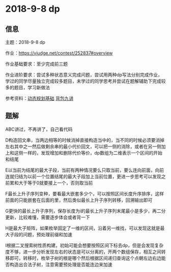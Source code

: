 # 2018-9-8 dp
## 信息
主题：2018-9-8 dp

作业：https://vjudge.net/contest/252837#overview

作业基础要求：至少完成前三题

作业进阶要求：尝试多种状态意义完成问题，尝试用两种dp写法分别完成作业，学过的同学尽量独立完成较多题目，未学过的同学思考并尝试在题解辅助下完成较多的题目，学习新做法

参考资料：[动态规划基础](https://nedchu.github.io/sng-wiki/2018/09/08/dp/) [背包九讲](http://vdisk.weibo.com/s/zmfTPG2vgAcNV)
## 题解
ABC讲过，不再讲了，自己看代码

D构造回文串，当两边相等的时候消掉直接构造当中的，当不同的时候必须要消掉左右其中之一然后做剩余串的最小代价回文，可以把一侧的消除，或者在另一侧加上和这侧一样的，发现增加和删除代价等价，dp数组为二维表示一个区间的开始和结尾

E以当前为结尾的最大子段，当前有两种情况要么只取当前，要么连向前面，向前连就归结为以前一个位置结尾的最大子段加上当前位置，更进一步思考可以发现之前累和大于等于0就要接上一个，否则取当前

F最长上升子序列变种，要看最大嵌套多少个，可以按照区间长度升序排序，这样前面的只能嵌套在后面的里，然后类似最长上升子序列转移，回溯输出即可

G更快的最长上升子序列，保存长度为i的最长上升子序列末尾最小是多少，再二分更新，比较难懂，需要逐步体会或者背一下

H是最大子矩阵，如果枚举固定了一维的区间，沿着另一维找，可以发现这就是最大子段的问题，预处理前缀和加速

I根据二叉搜索树性质构建，初始可能会想要按照区间下标去dp，但是会发现复杂度不够，进一步分析发现左右的状态是可以分离的，开两个数组保存，相互之间转移即可，转移时，枚举子树的根是哪个然后根据区间递归查询这个点朝左边右边能否构造出合法子树，注意需要预处理是否能连边来加速

